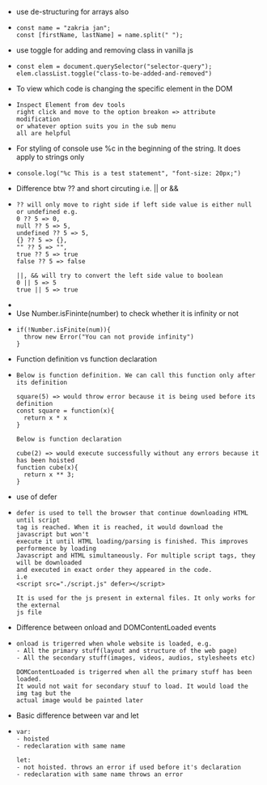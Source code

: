 - use de-structuring for arrays also
- ```
  const name = "zakria jan";
  const [firstName, lastName] = name.split(" ");
  ```
- use toggle for adding and removing class in vanilla js
- ```
  const elem = document.querySelector("selector-query");
  elem.classList.toggle("class-to-be-added-and-removed")
  ```
- To view which code is changing the specific element in the DOM
- ```
  Inspect Element from dev tools
  right click and move to the option breakon => attribute modification 
  or whatever option suits you in the sub menu
  all are helpful
  ```
- For styling of console use %c in the beginning of the string. It does apply to strings only
- ```
  console.log("%c This is a test statement", "font-size: 20px;")
  ```
- Difference btw ?? and short circuting i.e. || or &&
- ```
  ?? will only move to right side if left side value is either null or undefined e.g.
  0 ?? 5 => 0, 
  null ?? 5 => 5, 
  undefined ?? 5 => 5, 
  {} ?? 5 => {}, 
  "" ?? 5 => "",
  true ?? 5 => true
  false ?? 5 => false
  
  ||, && will try to convert the left side value to boolean
  0 || 5 => 5
  true || 5 => true
  
  ```
-
- Use Number.isFininte(number) to check whether it is infinity or not
- ```
  if(!Number.isFinite(num)){
  	throw new Error("You can not provide infinity")
  }
  ```
- Function definition vs function declaration
- ```
  Below is function definition. We can call this function only after its definition
  
  square(5) => would throw error because it is being used before its definition
  const square = function(x){
  	return x * x
  }
  
  Below is function declaration
  
  cube(2) => would execute successfully without any errors because it has been hoisted
  function cube(x){
  	return x ** 3;
  }
  ```
- use of defer
- ```
  defer is used to tell the browser that continue downloading HTML until script 
  tag is reached. When it is reached, it would download the javascript but won't
  execute it until HTML loading/parsing is finished. This improves performence by loading 
  Javascript and HTML simultaneously. For multiple script tags, they will be downloaded
  and executed in exact order they appeared in the code.
  i.e
  <script src="./script.js" defer></script>
  
  It is used for the js present in external files. It only works for the external 
  js file
  ```
- Difference between onload and DOMContentLoaded events
- ```
  onload is trigerred when whole website is loaded, e.g. 
  - All the primary stuff(layout and structure of the web page)
  - All the secondary stuff(images, videos, audios, stylesheets etc)
  
  DOMContentLoaded is trigerred when all the primary stuff has been loaded.
  It would not wait for secondary stuuf to load. It would load the img tag but the 
  actual image would be painted later
  ```
- Basic difference between var and let
- ```
  var:
  - hoisted
  - redeclaration with same name
  
  let:
  - not hoisted. throws an error if used before it's declaration
  - redeclaration with same name throws an error
  ```